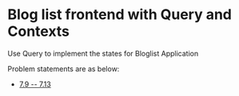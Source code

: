 # Blog list frontend with Query and Contexts

Use Query to implement  the states for Bloglist Application

Problem statements are as below:

 - [7.9 -- 7.13](https://fullstackopen.com/en/part7/exercises_extending_the_bloglist#state-management-react-query-and-context)

